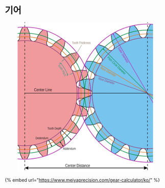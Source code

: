 # 기어

<figure><img src="../../.gitbook/assets/image (2).png" alt="" width="563"><figcaption></figcaption></figure>

{% embed url="https://www.meiyaprecision.com/gear-calculator/ko/" %}
